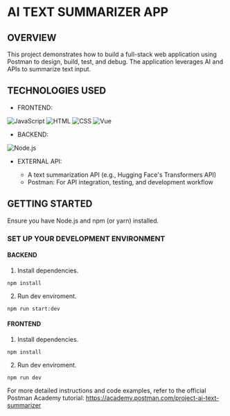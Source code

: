 # AI TEXT SUMMARIZER APP

## OVERVIEW

This project demonstrates how to build a full-stack web application using Postman to design, build, test, and debug. The application leverages AI and APIs to summarize text input.

## TECHNOLOGIES USED

- FRONTEND:

![JavaScript](https://img.shields.io/badge/javascript-black?style=for-the-badge&logo=javascript)
![HTML](https://img.shields.io/badge/HTML-black?style=for-the-badge&logo=html5)
![CSS](https://img.shields.io/badge/CSS-black?&style=for-the-badge&logo=css3)
![Vue](https://img.shields.io/badge/Vue.js-black?style=for-the-badge&logo=vue.js&logoColor=4FC08D)

- BACKEND:

![Node.js](https://img.shields.io/badge/Node.js-black?style=for-the-badge&logo=node.js)

- EXTERNAL API:

  - A text summarization API (e.g., Hugging Face's Transformers API)
  - Postman: For API integration, testing, and development workflow

## GETTING STARTED

Ensure you have Node.js and npm (or yarn) installed.

### SET UP YOUR DEVELOPMENT ENVIRONMENT

#### BACKEND

1. Install dependencies.

  ```shell
  npm install
  ```

2. Run dev enviroment.

  ```shell
  npm run start:dev
  ```

#### FRONTEND

1. Install dependencies.

  ```shell
  npm install
  ```

2. Run dev enviroment.

  ```shell
  npm run dev
  ```

For more detailed instructions and code examples, refer to the official Postman Academy tutorial: <https://academy.postman.com/project-ai-text-summarizer>
